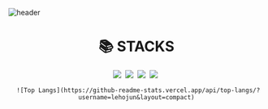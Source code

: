 ![header](https://capsule-render.vercel.app/api?type=waving&color=auto&height=200&section=header&text=Hojun-GitHub&fontSize=50&animation=twinkling)<br>

<!--내용 부분-->
<div align=center><h1>📚 STACKS</h1></div>
<div align="center">
  <img src="https://img.shields.io/badge/java-007396?style=for-the-badge&logo=java&logoColor=white"/>&nbsp
  <img src="https://img.shields.io/badge/mysql-4479A1?style=for-the-badge&logo=mysql&logoColor=white"/>&nbsp
  <img src="https://img.shields.io/badge/spring-6DB33F?style=for-the-badge&logo=spring&logoColor=white">&nbsp
  <img src="https://img.shields.io/badge/github-181717?style=for-the-badge&logo=github&logoColor=white">&nbsp

  <br>

     ![Top Langs](https://github-readme-stats.vercel.app/api/top-langs/?username=lehojun&layout=compact)

</div>



